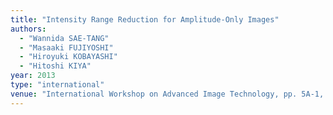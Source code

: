 ```yaml
---
title: "Intensity Range Reduction for Amplitude-Only Images"
authors:
  - "Wannida SAE-TANG"
  - "Masaaki FUJIYOSHI"
  - "Hiroyuki KOBAYASHI"
  - "Hitoshi KIYA"
year: 2013
type: "international"
venue: "International Workshop on Advanced Image Technology, pp. 5A-1, Nagoya，Japan, 2013-01-08."
---
```

